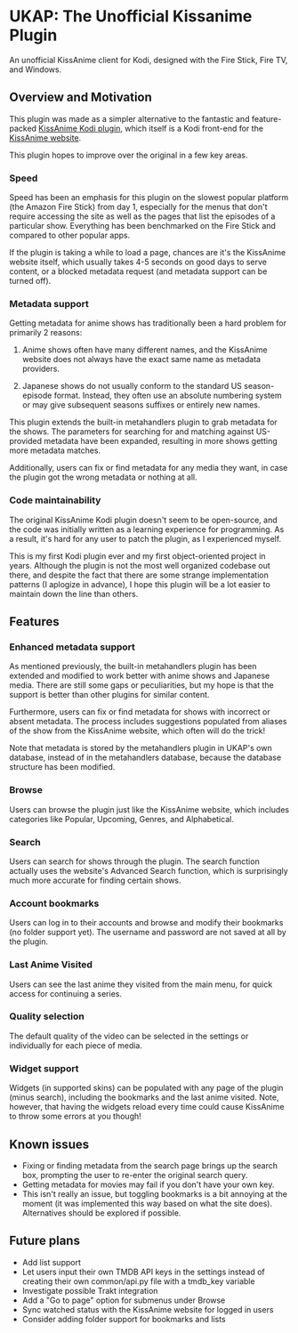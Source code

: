 # UKAP: The Unofficial Kissanime Plugin
An unofficial KissAnime client for Kodi, designed with the Fire Stick, Fire TV, and Windows.

## Overview and Motivation
This plugin was made as a simpler alternative to the fantastic and feature-packed [KissAnime Kodi plugin](https://github.com/HIGHWAY99/repository.thehighway/tree/master/repo/plugin.video.kissanime), which itself is a Kodi front-end for the [KissAnime website](http://kissanime.to).

This plugin hopes to improve over the original in a few key areas.

### Speed
Speed has been an emphasis for this plugin on the slowest popular platform (the Amazon Fire Stick) from day 1, especially for the menus that don't require accessing the site as well as the pages that list the episodes of a particular show.  Everything has been benchmarked on the Fire Stick and compared to other popular apps.  

If the plugin is taking a while to load a page, chances are it's the KissAnime website itself, which usually takes 4-5 seconds on good days to serve content, or a blocked metadata request (and metadata support can be turned off).

### Metadata support
Getting metadata for anime shows has traditionally been a hard problem for primarily 2 reasons:

1. Anime shows often have many different names, and the KissAnime website does not always have the exact same name as metadata providers.

2. Japanese shows do not usually conform to the standard US season-episode format.  Instead, they often use an absolute numbering system or may give subsequent seasons suffixes or entirely new names.

This plugin extends the built-in metahandlers plugin to grab metadata for the shows.  The parameters for searching for and matching against US-provided metadata have been expanded, resulting in more shows getting more metadata matches.

Additionally, users can fix or find metadata for any media they want, in case the plugin got the wrong metadata or nothing at all.

### Code maintainability
The original KissAnime Kodi plugin doesn't seem to be open-source, and the code was initially written as a learning experience for programming.  As a result, it's hard for any user to patch the plugin, as I experienced myself.

This is my first Kodi plugin ever and my first object-oriented project in years.  Although the plugin is not the most well organized codebase out there, and despite the fact that there are some strange implementation patterns (I aplogize in advance), I hope this plugin will be a lot easier to maintain down the line than others.

## Features
### Enhanced metadata support
As mentioned previously, the built-in metahandlers plugin has been extended and modified to work better with anime shows and Japanese media.  There are still some gaps or peculiarities, but my hope is that the support is better than other plugins for similar content.

Furthermore, users can fix or find metadata for shows with incorrect or absent metadata.  The process includes suggestions populated from aliases of the show from the KissAnime website, which often will do the trick!

Note that metadata is stored by the metahandlers plugin in UKAP's own database, instead of in the metahandlers database, because the database structure has been modified.

### Browse
Users can browse the plugin just like the KissAnime website, which includes categories like Popular, Upcoming, Genres, and Alphabetical.

### Search
Users can search for shows through the plugin.  The search function actually uses the website's Advanced Search function, which is surprisingly much more accurate for finding certain shows.

### Account bookmarks
Users can log in to their accounts and browse and modify their bookmarks (no folder support yet).  The username and password are not saved at all by the plugin.

### Last Anime Visited
Users can see the last anime they visited from the main menu, for quick access for continuing a series.

### Quality selection
The default quality of the video can be selected in the settings or individually for each piece of media.

### Widget support
Widgets (in supported skins) can be populated with any page of the plugin (minus search), including the bookmarks and the last anime visited.  Note, however, that having the widgets reload every time could cause KissAnime to throw some errors at you though!

## Known issues
 - Fixing or finding metadata from the search page brings up the search box, prompting the user to re-enter the original search query.
 - Getting metadata for movies may fail if you don't have your own key.
 - This isn't really an issue, but toggling bookmarks is a bit annoying at the moment (it was implemented this way based on what the site does).  Alternatives should be explored if possible.

## Future plans
 - Add list support
 - Let users input their own TMDB API keys in the settings instead of creating their own common/api.py file with a tmdb_key variable
 - Investigate possible Trakt integration
 - Add a "Go to page" option for submenus under Browse
 - Sync watched status with the KissAnime website for logged in users
 - Consider adding folder support for bookmarks and lists
